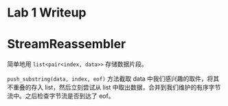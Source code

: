 Lab 1 Writeup
=============

# StreamReassembler

简单地用 `list<pair<index, data>>` 存储数据片段。

`push_substring(data, index, eof)` 方法截取 data 中我们感兴趣的取件，将其不重叠的存入 list，然后立刻尝试从 list 中取出数据，合并到我们维护的有序字节流中。之后检查字节流是否到达了 eof。

